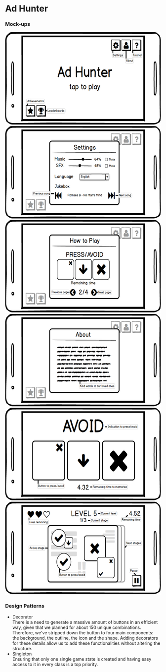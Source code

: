 # Ad Hunter

### Mock-ups
<img src=/screenshots/mockup-mainmenu.png height=300 />
<img src=/screenshots/mockup-settings.png height=300 />
<img src=/screenshots/mockup-tutorial.png height=300 />
<img src=/screenshots/mockup-about.png height=300 />
<img src=/screenshots/mockup-pregame.png height=300 />
<img src=/screenshots/mockup-game.png height=300 />

### Design Patterns
* Decorator  
There is a need to generate a massive amount of buttons in an efficient way, given that we planned for about 150 unique combinations. Therefore, we've stripped down the button to four main components: the background, the outline, the icon and the shape. Adding decorators for these details allow us to add these functionalities without altering the structure.
* Singleton  
Ensuring that only one single game state is created and having easy access to it in every class is a top priority.
